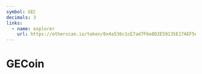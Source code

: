 ```yaml
---
symbol: GEC
decimals: 3
links:
  - name: explorer
    url: https://etherscan.io/token/0x4a536c1cE7ad7F6e8D2E59135E17AEF5eF4dD4E6
---
```


# GECoin
